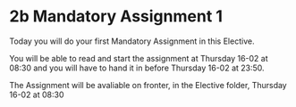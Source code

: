 # 2b Mandatory Assignment 1

Today you will do your first Mandatory Assignment in this Elective.

You will be able to read and start the assignment at Thursday 16-02 at 08:30 and you will have to hand it in before Thursday 16-02 at 23:50.

The Assignment will be avaliable on fronter, in the Elective folder, Thursday 16-02 at 08:30




